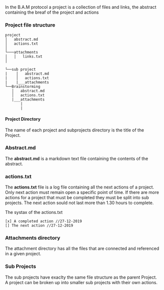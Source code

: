 In the B.A.M protocol a project is a collection of files and links, the abstract containing the breaf of the project and actions

### Project file structure
 ```
 project
│   abstract.md
│   actions.txt
│
└───attachments
│   │   links.txt
│

└──sub project
|    │   abstract.md
|    │   actions.txt
|    |___attachments
└──Brainstorming
    │   abstract.md
    │   actions.txt
    |___attachments
        |
        |
 ```
#### Project Directory
The name of each project and subprojects directory is the title of the Project.
### Abstract.md
The **abstract.md** is a markdown text file containing the contents of the abstract.
### actions.txt
The **actions.txt** file is a log file containing all the next actions of a project. Only next action must remain open a specific point of time.
If there are more actions for a project that must be completed they must be split into sub projects. The next action sould not last more than 1.30 hours to complete.

The systax of the actions.txt
```
[x] A completed action //27-12-2019
[] The next action //27-12-2019
```
### Attachments directory
The attachment directory has all the files that are connected and referenced in a given project.
### Sub Projects
The sub projects have exaclty the same file structure as the parent Project. A project can be broken up into smaller sub projects with their own actions.

